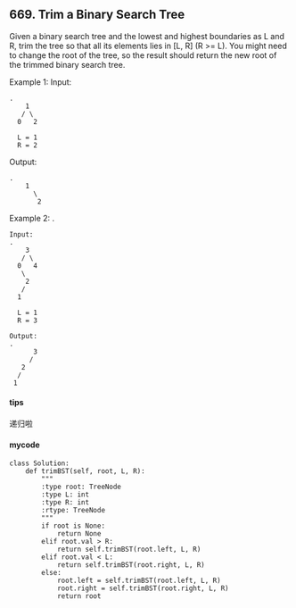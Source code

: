 ## 669. Trim a Binary Search Tree

Given a binary search tree and the lowest and highest boundaries as L and R, trim the tree so that all its elements lies in [L, R] (R >= L). You might need to change the root of the tree, so the result should return the new root of the trimmed binary search tree.

Example 1:
Input:

```
.
    1
   / \
  0   2

  L = 1
  R = 2
```


Output: 

```
.
    1
      \
       2
```

Example 2:
.

```
Input:
.
    3
   / \
  0   4
   \
    2
   /
  1

  L = 1
  R = 3

Output: 
.
      3
     / 
   2   
  /
 1
```
#### tips
递归啦
#### mycode

```
class Solution:
    def trimBST(self, root, L, R):
        """
        :type root: TreeNode
        :type L: int
        :type R: int
        :rtype: TreeNode
        """
        if root is None:
            return None
        elif root.val > R:
            return self.trimBST(root.left, L, R)
        elif root.val < L:
            return self.trimBST(root.right, L, R)
        else:
            root.left = self.trimBST(root.left, L, R)
            root.right = self.trimBST(root.right, L, R)
            return root
```
